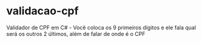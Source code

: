 # validacao-cpf
Validador de CPF em C# - Você coloca os 9 primeiros dígitos e ele fala qual será os outros 2 últimos, além de falar de onde é o CPF
